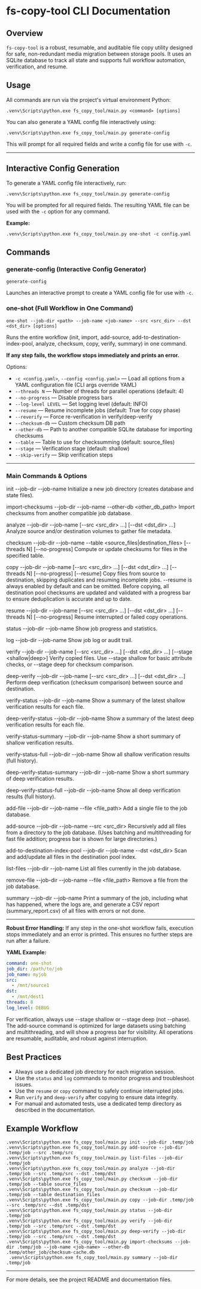 # fs-copy-tool CLI Documentation

## Overview
`fs-copy-tool` is a robust, resumable, and auditable file copy utility designed for safe, non-redundant media migration between storage pools. It uses an SQLite database to track all state and supports full workflow automation, verification, and resume.


## Usage

All commands are run via the project's virtual environment Python:

```
.venv\Scripts\python.exe fs_copy_tool/main.py <command> [options]
```



You can also generate a YAML config file interactively using:
```
.venv\Scripts\python.exe fs_copy_tool/main.py generate-config
```
This will prompt for all required fields and write a config file for use with `-c`.

---

## Interactive Config Generation

To generate a YAML config file interactively, run:
```
.venv\Scripts\python.exe fs_copy_tool/main.py generate-config
```
You will be prompted for all required fields. The resulting YAML file can be used with the `-c` option for any command.

**Example:**
```
.venv\Scripts\python.exe fs_copy_tool/main.py one-shot -c config.yaml
```



## Commands

### generate-config (Interactive Config Generator)
```
generate-config
```
Launches an interactive prompt to create a YAML config file for use with `-c`.

### one-shot (Full Workflow in One Command)
```
one-shot --job-dir <path> --job-name <job-name> --src <src_dir> --dst <dst_dir> [options]
```
Runs the entire workflow (init, import, add-source, add-to-destination-index-pool, analyze, checksum, copy, verify, summary) in one command.

**If any step fails, the workflow stops immediately and prints an error.**


Options:
- `-c <config.yaml>`, `--config <config.yaml>` — Load all options from a YAML configuration file (CLI args override YAML)
- `--threads N` — Number of threads for parallel operations (default: 4)
- `--no-progress` — Disable progress bars
- `--log-level LEVEL` — Set logging level (default: INFO)
- `--resume` — Resume incomplete jobs (default: True for copy phase)
- `--reverify` — Force re-verification in verify/deep-verify
- `--checksum-db` — Custom checksum DB path
- `--other-db` — Path to another compatible SQLite database for importing checksums
- `--table` — Table to use for checksumming (default: source_files)
- `--stage` — Verification stage (default: shallow)
- `--skip-verify` — Skip verification steps

---

### Main Commands & Options
init --job-dir <path> --job-name <job-name>
Initialize a new job directory (creates database and state files).

import-checksums --job-dir <path> --job-name <job-name> --other-db <other_db_path>
Import checksums from another compatible job database.

analyze --job-dir <path> --job-name <job-name> [--src <src_dir> ...] [--dst <dst_dir> ...]
Analyze source and/or destination volumes to gather file metadata.

checksum --job-dir <path> --job-name <job-name> --table <source_files|destination_files> [--threads N] [--no-progress]
Compute or update checksums for files in the specified table.

copy --job-dir <path> --job-name <job-name> [--src <src_dir> ...] [--dst <dst_dir> ...] [--threads N] [--no-progress] [--resume]
Copy files from source to destination, skipping duplicates and resuming incomplete jobs.
--resume is always enabled by default and can be omitted.
Before copying, all destination pool checksums are updated and validated with a progress bar to ensure deduplication is accurate and up to date.

resume --job-dir <path> --job-name <job-name> [--src <src_dir> ...] [--dst <dst_dir> ...] [--threads N] [--no-progress]
Resume interrupted or failed copy operations.

status --job-dir <path> --job-name <job-name>
Show job progress and statistics.

log --job-dir <path> --job-name <job-name>
Show job log or audit trail.

verify --job-dir <path> --job-name <job-name> [--src <src_dir> ...] [--dst <dst_dir> ...] [--stage <shallow|deep>]
Verify copied files. Use --stage shallow for basic attribute checks, or --stage deep for checksum comparison.

deep-verify --job-dir <path> --job-name <job-name> [--src <src_dir> ...] [--dst <dst_dir> ...]
Perform deep verification (checksum comparison) between source and destination.

verify-status --job-dir <path> --job-name <job-name>
Show a summary of the latest shallow verification results for each file.

deep-verify-status --job-dir <path> --job-name <job-name>
Show a summary of the latest deep verification results for each file.

verify-status-summary --job-dir <path> --job-name <job-name>
Show a short summary of shallow verification results.

verify-status-full --job-dir <path> --job-name <job-name>
Show all shallow verification results (full history).

deep-verify-status-summary --job-dir <path> --job-name <job-name>
Show a short summary of deep verification results.

deep-verify-status-full --job-dir <path> --job-name <job-name>
Show all deep verification results (full history).

add-file --job-dir <path> --job-name <job-name> --file <file_path>
Add a single file to the job database.

add-source --job-dir <path> --job-name <job-name> --src <src_dir>
Recursively add all files from a directory to the job database.
(Uses batching and multithreading for fast file addition; progress bar is shown for large directories.)

add-to-destination-index-pool --job-dir <path> --job-name <job-name> --dst <dst_dir>
Scan and add/update all files in the destination pool index.

list-files --job-dir <path> --job-name <job-name>
List all files currently in the job database.

remove-file --job-dir <path> --job-name <job-name> --file <file_path>
Remove a file from the job database.

summary --job-dir <path> --job-name <job-name>
Print a summary of the job, including what has happened, where the logs are, and generate a CSV report (summary_report.csv) of all files with errors or not done.

---

**Robust Error Handling:**
If any step in the one-shot workflow fails, execution stops immediately and an error is printed. This ensures no further steps are run after a failure.


**YAML Example:**
```yaml
command: one-shot
job_dir: /path/to/job
job_name: myjob
src:
  - /mnt/source1
dst:
  - /mnt/dest1
threads: 8
log_level: DEBUG
```

For verification, always use --stage shallow or --stage deep (not --phase).
The add-source command is optimized for large datasets using batching and multithreading, and will show a progress bar for visibility.
All operations are resumable, auditable, and robust against interruption.

## Best Practices
- Always use a dedicated job directory for each migration session.
- Use the `status` and `log` commands to monitor progress and troubleshoot issues.
- Use the `resume` or `copy` command to safely continue interrupted jobs.
- Run `verify` and `deep-verify` after copying to ensure data integrity.
- For manual and automated tests, use a dedicated temp directory as described in the documentation.

## Example Workflow
```
.venv\Scripts\python.exe fs_copy_tool/main.py init --job-dir .temp/job
.venv\Scripts\python.exe fs_copy_tool/main.py add-source --job-dir .temp/job --src .temp/src
.venv\Scripts\python.exe fs_copy_tool/main.py list-files --job-dir .temp/job
.venv\Scripts\python.exe fs_copy_tool/main.py analyze --job-dir .temp/job --src .temp/src --dst .temp/dst
.venv\Scripts\python.exe fs_copy_tool/main.py checksum --job-dir .temp/job --table source_files
.venv\Scripts\python.exe fs_copy_tool/main.py checksum --job-dir .temp/job --table destination_files
.venv\Scripts\python.exe fs_copy_tool/main.py copy --job-dir .temp/job --src .temp/src --dst .temp/dst
.venv\Scripts\python.exe fs_copy_tool/main.py status --job-dir .temp/job
.venv\Scripts\python.exe fs_copy_tool/main.py verify --job-dir .temp/job --src .temp/src --dst .temp/dst
.venv\Scripts\python.exe fs_copy_tool/main.py deep-verify --job-dir .temp/job --src .temp/src --dst .temp/dst
.venv\Scripts\python.exe fs_copy_tool/main.py import-checksums --job-dir .temp/job --job-name <job-name> --other-db .temp/other_job/checksum-cache.db
 .venv\Scripts\python.exe fs_copy_tool/main.py summary --job-dir .temp/job
```

---

For more details, see the project README and documentation files.
